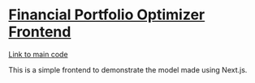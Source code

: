 # [Financial Portfolio Optimizer Frontend](https://www.optimizemyportfolio.xyz/)

[Link to main code](https://github.com/13lack13lood/Financial-Portfolio-Optimizer)

This is a simple frontend to demonstrate the model made using Next.js.
